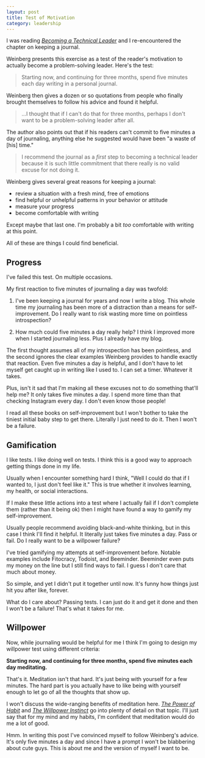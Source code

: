 ```yaml
---
layout: post
title: Test of Motivation
category: leadership
---
```


I was reading [<i class="fa fa-book"></i> *Becoming a Technical Leader*](http://smile.amazon.com/gp/product/B004J4VV3I/ref=kinw_myk_ro_title) and I re-encountered the chapter on keeping a journal.

Weinberg presents this exercise as a test of the reader's motivation to actually become a problem-solving leader. Here's the test:

><i class="fa fa-quote-left"></i> Starting now, and continuing for three months, spend five minutes each day writing in a personal journal.

Weinberg then gives a dozen or so quotations from people who finally brought themselves to follow his advice and found it helpful.

><i class="fa fa-quote-left"></i> ...I thought that if I can't do that for three months, perhaps I don't want to be a problem-solving leader after all.

The author also points out that if his readers can't commit to five minutes a day of journaling, anything else he suggested would have been "a waste of [his] time."

><i class="fa fa-quote-left"></i> I recommend the journal as a <em>first</em> step to becoming a technical leader because it is such little commitment that there really is no valid excuse for not doing it.

Weinberg gives several great reasons for keeping a journal:

- review a situation with a fresh mind, free of emotions
- find helpful or unhelpful patterns in your behavior or attitude
- measure your progress
- become comfortable with writing

<aside>Except maybe that last one. I'm probably a bit <em>too</em> comfortable with writing at this point.</aside>

All of these are things I could find beneficial.

## Progress

I've failed this test. On multiple occasions.

My first reaction to five minutes of journaling a day was twofold: 

1. I've been keeping a journal for years and now I write a blog. This whole time my journaling has been more of a distraction than a means for self-improvement. Do I really want to risk wasting more time on pointless introspection?

2. How much could five minutes a day really help? I think I improved more when I started journaling less. Plus I already have my blog.

The first thought assumes all of my introspection has been pointless, and the second ignores the clear examples Weinberg provides to handle exactly that reaction. Even five minutes a day is helpful, and I don't have to let myself get caught up in writing like I used to. I can set a timer. Whatever it takes.

Plus, isn't it sad that I'm making all these excuses not to do something that'll help me? It only takes five minutes a day. I spend more time than that checking Instagram every day. I don't even know those people!

I read all these books on self-improvement but I won't bother to take the tiniest initial baby step to get there. Literally I just need to do it. Then I won't be a failure.

## Gamification

I like tests. I like doing well on tests. I think this is a good way to approach getting things done in my life.

Usually when I encounter something hard I think, "Well I could do that if I wanted to, I just don't feel like it." This is true whether it involves learning, my health, or social interactions.

If I make these little actions into a test where I actually fail if I don't complete them (rather than it being ok) then I might have found a way to gamify my self-improvement.

Usually people recommend avoiding black-and-white thinking, but in this case I think I'll find it helpful. It literally just takes five minutes a day. Pass or fail. Do I really want to be a willpower failure?

I've tried gamifying my attempts at self-improvement before. Notable examples include Fitocracy, Todoist, and Beeminder. Beeminder even puts my money on the line but I still find ways to fail. I guess I don't care that much about money.

So simple, and yet I didn't put it together until now. It's funny how things just hit you after like, forever.

What do I care about? Passing tests. I can just do it and get it done and then I won't be a failure! That's what it takes for me.

## Willpower

Now, while journaling would be helpful for me I think I'm going to design my willpower test using different criteria:

<i class="fa fa-asterisk"></i> **Starting now, and continuing for three months, spend five minutes each day meditating.**

That's it. Meditation isn't that hard. It's just being with yourself for a few minutes. The hard part is you actually have to like being with yourself enough to let go of all the thoughts that show up.

I won't discuss the wide-ranging benefits of meditation here. [<i class="fa fa-book"></i> *The Power of Habit*](http://smile.amazon.com/gp/product/B0055PGUYU/ref=kinw_myk_ro_title) and [<i class="fa fa-book"></i> *The Willpower Instinct*](http://www.amazon.com/Willpower-Instinct-Self-Control-Works-Matters-ebook/dp/B005ERIRZE/ref=sr_1_1?ie=UTF8&qid=1423798366&sr=8-1&keywords=the+willpower+instinct) go into plenty of detail on that topic. I'll just say that for my mind and my habits, I'm confident that meditation would do me a lot of good.

Hmm. In writing this post I've convinced myself to follow Weinberg's advice. It's only five minutes a day and since I have a prompt I won't be blabbering about cute guys. This is about me and the version of myself I want to be.
